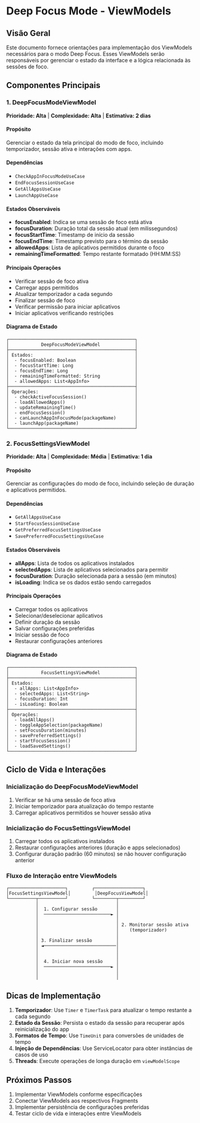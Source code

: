 # Deep Focus Mode - ViewModels

## Visão Geral

Este documento fornece orientações para implementação dos ViewModels necessários para o modo Deep Focus. Esses ViewModels serão responsáveis por gerenciar o estado da interface e a lógica relacionada às sessões de foco.

## Componentes Principais

### 1. DeepFocusModeViewModel

**Prioridade: Alta** | **Complexidade: Alta** | **Estimativa: 2 dias**

#### Propósito
Gerenciar o estado da tela principal do modo de foco, incluindo temporizador, sessão ativa e interações com apps.

#### Dependências
- `CheckAppInFocusModeUseCase`
- `EndFocusSessionUseCase`
- `GetAllAppsUseCase`
- `LaunchAppUseCase`

#### Estados Observáveis
- **focusEnabled**: Indica se uma sessão de foco está ativa
- **focusDuration**: Duração total da sessão atual (em milissegundos)
- **focusStartTime**: Timestamp de início da sessão
- **focusEndTime**: Timestamp previsto para o término da sessão
- **allowedApps**: Lista de aplicativos permitidos durante o foco
- **remainingTimeFormatted**: Tempo restante formatado (HH:MM:SS)

#### Principais Operações
- Verificar sessão de foco ativa
- Carregar apps permitidos
- Atualizar temporizador a cada segundo
- Finalizar sessão de foco
- Verificar permissão para iniciar aplicativos
- Iniciar aplicativos verificando restrições

#### Diagrama de Estado
```
┌───────────────────────────────────────────────┐
│            DeepFocusModeViewModel             │
├───────────────────────────────────────────────┤
│ Estados:                                      │
│  - focusEnabled: Boolean                      │
│  - focusStartTime: Long                       │
│  - focusEndTime: Long                         │
│  - remainingTimeFormatted: String             │
│  - allowedApps: List<AppInfo>                 │
├───────────────────────────────────────────────┤
│ Operações:                                    │
│  - checkActiveFocusSession()                  │
│  - loadAllowedApps()                          │
│  - updateRemainingTime()                      │
│  - endFocusSession()                          │
│  - canLaunchAppInFocusMode(packageName)       │
│  - launchApp(packageName)                     │
└───────────────────────────────────────────────┘
```

### 2. FocusSettingsViewModel

**Prioridade: Alta** | **Complexidade: Média** | **Estimativa: 1 dia**

#### Propósito
Gerenciar as configurações do modo de foco, incluindo seleção de duração e aplicativos permitidos.

#### Dependências
- `GetAllAppsUseCase`
- `StartFocusSessionUseCase`
- `GetPreferredFocusSettingsUseCase`
- `SavePreferredFocusSettingsUseCase`

#### Estados Observáveis
- **allApps**: Lista de todos os aplicativos instalados
- **selectedApps**: Lista de aplicativos selecionados para permitir
- **focusDuration**: Duração selecionada para a sessão (em minutos)
- **isLoading**: Indica se os dados estão sendo carregados

#### Principais Operações
- Carregar todos os aplicativos
- Selecionar/deselecionar aplicativos
- Definir duração da sessão
- Salvar configurações preferidas
- Iniciar sessão de foco
- Restaurar configurações anteriores

#### Diagrama de Estado
```
┌───────────────────────────────────────────────┐
│            FocusSettingsViewModel             │
├───────────────────────────────────────────────┤
│ Estados:                                      │
│  - allApps: List<AppInfo>                     │
│  - selectedApps: List<String>                 │
│  - focusDuration: Int                         │
│  - isLoading: Boolean                         │
├───────────────────────────────────────────────┤
│ Operações:                                    │
│  - loadAllApps()                              │
│  - toggleAppSelection(packageName)            │
│  - setFocusDuration(minutes)                  │
│  - savePreferredSettings()                    │
│  - startFocusSession()                        │
│  - loadSavedSettings()                        │
└───────────────────────────────────────────────┘
```

## Ciclo de Vida e Interações

### Inicialização do DeepFocusModeViewModel
1. Verificar se há uma sessão de foco ativa
2. Iniciar temporizador para atualização do tempo restante
3. Carregar aplicativos permitidos se houver sessão ativa

### Inicialização do FocusSettingsViewModel
1. Carregar todos os aplicativos instalados
2. Restaurar configurações anteriores (duração e apps selecionados)
3. Configurar duração padrão (60 minutos) se não houver configuração anterior

### Fluxo de Interação entre ViewModels
```
┌─────────────────────┐         ┌──────────────────┐
│FocusSettingsViewModel│         │DeepFocusViewModel│
└──────────┬──────────┘         └────────┬─────────┘
           │                             │
           │  1. Configurar sessão       │
           │  ─────────────────────────► │
           │                             │
           │                             │ 2. Monitorar sessão ativa
           │                             │    (temporizador)
           │                             │
           │ 3. Finalizar sessão         │
           │ ◄───────────────────────────│
           │                             │
           │                             │
           │  4. Iniciar nova sessão     │
           │  ─────────────────────────► │
           │                             │
           │                             │
```

## Dicas de Implementação

1. **Temporizador**: Use `Timer` e `TimerTask` para atualizar o tempo restante a cada segundo
2. **Estado da Sessão**: Persista o estado da sessão para recuperar após reinicialização do app
3. **Formatos de Tempo**: Use `TimeUnit` para conversões de unidades de tempo
4. **Injeção de Dependências**: Use ServiceLocator para obter instâncias de casos de uso
5. **Threads**: Execute operações de longa duração em `viewModelScope`

## Próximos Passos

1. Implementar ViewModels conforme especificações
2. Conectar ViewModels aos respectivos Fragments
3. Implementar persistência de configurações preferidas
4. Testar ciclo de vida e interações entre ViewModels

